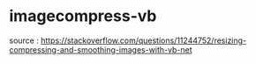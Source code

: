 # imagecompress-vb
source : https://stackoverflow.com/questions/11244752/resizing-compressing-and-smoothing-images-with-vb-net
